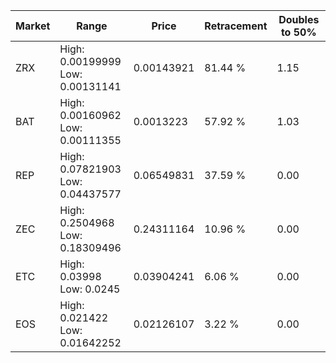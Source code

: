 | Market | Range | Price| Retracement | Doubles to 50% |
| --- | --- | --- | --- | --- |
| ZRX | High: 0.00199999<br />Low: 0.00131141 | 0.00143921 | 81.44 % | 1.15 |
| BAT | High: 0.00160962<br />Low: 0.00111355 | 0.0013223 | 57.92 % | 1.03 |
| REP | High: 0.07821903<br />Low: 0.04437577 | 0.06549831 | 37.59 % | 0.00 |
| ZEC | High: 0.2504968<br />Low: 0.18309496 | 0.24311164 | 10.96 % | 0.00 |
| ETC | High: 0.03998<br />Low: 0.0245 | 0.03904241 | 6.06 % | 0.00 |
| EOS | High: 0.021422<br />Low: 0.01642252 | 0.02126107 | 3.22 % | 0.00 |
